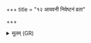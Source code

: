 +++
title = "१२ आयवनी निवेष्टनं व्रता"

+++
<details><summary>मूलम् (GR)</summary>

आयवनी निवेष्टनं  
व्रता तसरम् ईष्वे ।  
मुह्यन्तु सर्वे तन्तवो  
अन्धे वितत वाय्यौ ॥
</details>